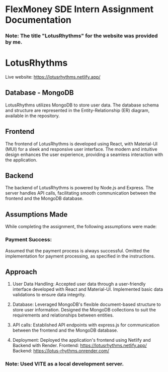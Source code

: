 # FlexMoney SDE Intern Assignment Documentation

### Note: The title "LotusRhythms" for the website was provided by me.

# LotusRhythms 

Live website: https://lotusrhythms.netlify.app/

## Database - MongoDB
LotusRhythms utilizes MongoDB to store user data. The database schema and structure are represented in the Entity-Relationship (ER) diagram, available in the repository.

## Frontend
The frontend of LotusRhythms is developed using React, with Material-UI (MUI) for a sleek and responsive user interface. The modern and intuitive design enhances the user experience, providing a seamless interaction with the application.

## Backend
The backend of LotusRhythms is powered by Node.js and Express. The server handles API calls, facilitating smooth communication between the frontend and the MongoDB database.

## Assumptions Made
While completing the assignment, the following assumptions were made:
### Payment Success:
Assumed that the payment process is always successful.
Omitted the implementation for payment processing, as specified in the instructions.

## Approach
1. User Data Handling:
Accepted user data through a user-friendly interface developed with React and Material-UI.
Implemented basic data validations to ensure data integrity.

2. Database:
Leveraged MongoDB's flexible document-based structure to store user information.
Designed the MongoDB collections to suit the requirements and relationships between entities.

3. API calls:
Established API endpoints with express.js for communication between the frontend and the MongoDB database.

4. Deployment:
Deployed the application's frontend using Netlify and Backend with Render.
Frontend: https://lotusrhythms.netlify.app/
Backend: https://lotus-rhythms.onrender.com/

### Note: Used VITE as a local development server.
